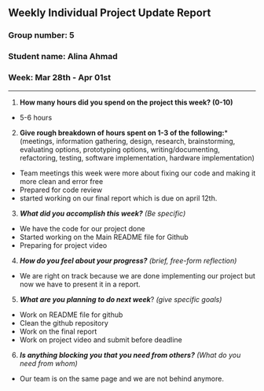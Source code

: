 ## Weekly Individual Project Update Report
### Group number: 5
### Student name: Alina Ahmad
### Week: Mar 28th - Apr 01st
___
1. **How many hours did you spend on the project this week? (0-10)**
- 5-6 hours

2. **Give rough breakdown of hours spent on 1-3 of the following:***
   (meetings, information gathering, design, research, brainstorming, evaluating options, prototyping options, writing/documenting, refactoring, testing, software implementation, hardware implementation)
  - Team meetings this week were more about fixing our code and making it more clean and error free
  - Prepared for code review 
  - started working on our final report which is due on april 12th.
 
3. ***What did you accomplish this week?*** _(Be specific)_
  - We have the code for our project done
  - Started working on the Main README file for Github
  - Preparing for project video
4. ***How do you feel about your progress?*** _(brief, free-form reflection)_
  - We are right on track because we are done implementing our project but now we have to present it in a report.
5. ***What are you planning to do next week***? _(give specific goals)_
  - Work on README file for github
  - Clean the github repository 
  - Work on the final report 
  - Work on project video and submit before deadline
 
6. ***Is anything blocking you that you need from others?*** _(What do you need from whom)_
  - Our team is on the same page and we are not behind anymore. 
